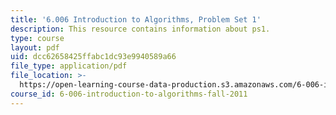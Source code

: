 ```yaml
---
title: '6.006 Introduction to Algorithms, Problem Set 1'
description: This resource contains information about ps1.
type: course
layout: pdf
uid: dcc62658425ffabc1dc93e9940589a66
file_type: application/pdf
file_location: >-
  https://open-learning-course-data-production.s3.amazonaws.com/6-006-introduction-to-algorithms-fall-2011/dcc62658425ffabc1dc93e9940589a66_MIT6_006F11_ps1.pdf
course_id: 6-006-introduction-to-algorithms-fall-2011
---
```

